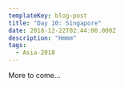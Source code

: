 ```yaml
---
templateKey: blog-post
title: "Day 10: Singapore"
date: 2018-12-22T02:44:00.000Z
description: "Hmmm"
tags:
  - Asia-2018
---
```


More to come...
